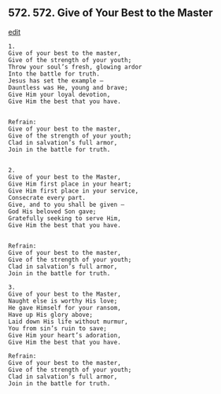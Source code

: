 
## 572.  572. Give of Your Best to the Master
[edit](https://docs.google.com/document/d/1dKkGpVJP96h82QV2pL5lNsFL3u6famRR/edit?mode=html)






    1.
    Give of your best to the master,
    Give of the strength of your youth;
    Throw your soul’s fresh, glowing ardor
    Into the battle for truth.
    Jesus has set the example –
    Dauntless was He, young and brave;
    Give Him your loyal devotion,
    Give Him the best that you have.


    Refrain:
    Give of your best to the master,
    Give of the strength of your youth;
    Clad in salvation’s full armor,
    Join in the battle for truth.


    2.
    Give of your best to the Master,
    Give Him first place in your heart;
    Give Him first place in your service,
    Consecrate every part.
    Give, and to you shall be given –
    God His beloved Son gave;
    Gratefully seeking to serve Him,
    Give Him the best that you have.


    Refrain:
    Give of your best to the master,
    Give of the strength of your youth;
    Clad in salvation’s full armor,
    Join in the battle for truth.

    3.
    Give of your best to the Master,
    Naught else is worthy His love;
    He gave Himself for your ransom,
    Have up His glory above;
    Laid down His life without murmur,
    You from sin’s ruin to save;
    Give Him your heart’s adoration,
    Give Him the best that you have.

    Refrain:
    Give of your best to the master,
    Give of the strength of your youth;
    Clad in salvation’s full armor,
    Join in the battle for truth.

